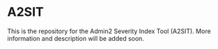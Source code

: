 # A2SIT

This is the repository for the Admin2 Severity Index Tool (A2SIT). More information and description will be added soon.
